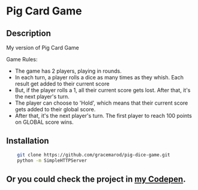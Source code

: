 
# Pig Card Game

## Description
My version of Pig Card Game

Game Rules:
- The game has 2 players, playing in rounds.
- In each turn, a player rolls a dice as many times as they whish. Each result get added to their current score
- But, if the player rolls a 1, all their current score gets lost. After that, it's the next player's turn.
- The player can choose to 'Hold', which means that their current score gets added to their global score.
- After that, it's the next player's turn. The first player to reach 100 points on GLOBAL score wins.

## Installation

```bash
    git clone https://github.com/gracemarod/pig-dice-game.git
    python -m SimpleHTTPServer
```

## Or you could check the project in [my Codepen](https://codepen.io/gracemarod/pen/QWNWypR).